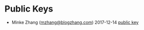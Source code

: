 # Public Keys

* Minke Zhang (mzhang@blogzhang.com) 2017-12-14 [public key](82DC1E526FD17DA6655065C8B7FFF98ACE97B91F.pub.asc)
